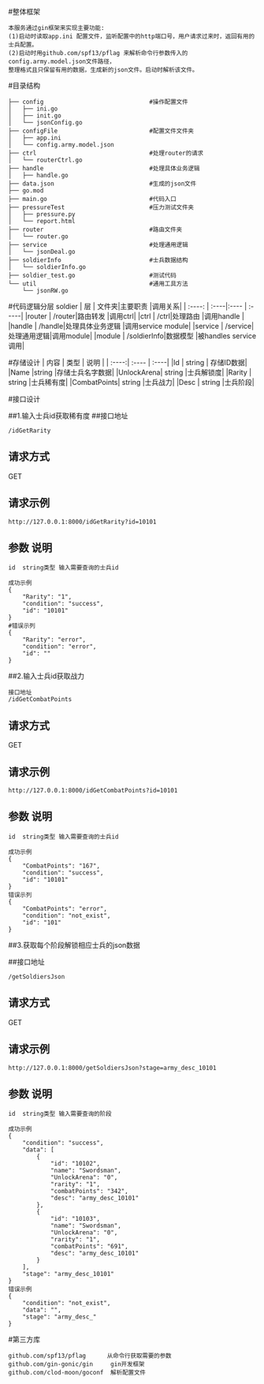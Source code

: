 #整体框架
```
本服务通过gin框架来实现主要功能:
(1)启动时读取app.ini 配置文件，监听配置中的http端口号，用户请求过来时，返回有用的士兵配置。
(2)启动时用github.com/spf13/pflag 来解析命令行参数传入的 config.army.model.json文件路径，
整理格式且只保留有用的数据，生成新的json文件。启动时解析该文件。
```

#目录结构
```
├── config                              #操作配置文件
│   ├── ini.go
│   ├── init.go
│   └── jsonConfig.go
├── configFile                          #配置文件文件夹
│   ├── app.ini
│   └── config.army.model.json
├── ctrl                                #处理router的请求
│   └── routerCtrl.go
├── handle                              #处理具体业务逻辑
│   ├── handle.go
├── data.json                           #生成的json文件
├── go.mod
├── main.go                             #代码入口
├── pressureTest                        #压力测试文件夹
│   ├── pressure.py
│   └── report.html
├── router                              #路由文件夹
│   └── router.go
├── service                             #处理通用逻辑
│   └── jsonDeal.go
├── soldierInfo                         #士兵数据结构
│   └── soldierInfo.go
├── soldier_test.go                     #测试代码
└── util                                #通用工具方法
    └── jsonRW.go
```

#代码逻辑分层  soldier
| 层     | 文件夹|主要职责 |调用关系|
| :----: | :----|:---- | :-----|
|router  | /router|路由转发 |调用ctrl|
|ctrl   | /ctrl|处理路由 |调用handle |
|handle   | /handle|处理具体业务逻辑 |调用service module|
|service | /service|处理通用逻辑|调用module|
|module  | /soldierInfo|数据模型 |被handles service调用|

#存储设计
| 内容 | 类型 |  说明 |
| :----:| :---- | :----|
|Id  | string | 存储ID数据|
|Name |string |存储士兵名字数据|
|UnlockArena| string |士兵解锁度|
|Rarity   |  string |士兵稀有度|
|CombatPoints| string |士兵战力|
|Desc     |    string |士兵阶段|


#接口设计

##1.输入士兵id获取稀有度
##接口地址
```
/idGetRarity
```
## 请求方式
GET
## 请求示例
```
http://127.0.0.1:8000/idGetRarity?id=10101
```
## 参数  说明

``` 
id  string类型 输入需要查询的士兵id
```

```
成功示例 
{
    "Rarity": "1",
    "condition": "success",
    "id": "10101"
}
#错误示列 
{
    "Rarity": "error",
    "condition": "error",
    "id": ""
}
```

##2.输入士兵id获取战力
```
接口地址 
/idGetCombatPoints
```
## 请求方式
GET
## 请求示例
```
http://127.0.0.1:8000/idGetCombatPoints?id=10101
```
## 参数  说明
``` 
id  string类型 输入需要查询的士兵id
```
```
成功示例 
{
    "CombatPoints": "167",
    "condition": "success",
    "id": "10101"
}
错误示列 
{
    "CombatPoints": "error",
    "condition": "not_exist",
    "id": "101"
}
```
##3.获取每个阶段解锁相应士兵的json数据

##接口地址
```
/getSoldiersJson
```
## 请求方式
GET
## 请求示例
```
http://127.0.0.1:8000/getSoldiersJson?stage=army_desc_10101
```
## 参数  说明
``` 
id  string类型 输入需要查询的阶段
```
```
成功示例
{
    "condition": "success",
    "data": [
        {
            "id": "10102",
            "name": "Swordsman",
            "UnlockArena": "0",
            "rarity": "1",
            "combatPoints": "342",
            "desc": "army_desc_10101"
        },
        {
            "id": "10103",
            "name": "Swordsman",
            "UnlockArena": "0",
            "rarity": "1",
            "combatPoints": "691",
            "desc": "army_desc_10101"
        }
    ],
    "stage": "army_desc_10101"
}
错误示例
{
    "condition": "not_exist",
    "data": "",
    "stage": "army_desc_"
}
```

#第三方库
```
github.com/spf13/pflag      从命令行获取需要的参数
github.com/gin-gonic/gin     gin开发框架
github.com/clod-moon/goconf  解析配置文件
```
